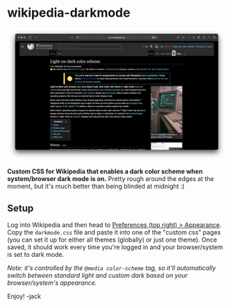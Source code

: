 # wikipedia-darkmode

![Screenshot of Wikipedia with custom dark mode CSS](screenshot.png)

**Custom CSS for Wikipedia that enables a dark color scheme when system/browser dark mode is on.** Pretty rough around the edges at the moment, but it's much better than being blinded at midnight :)
## Setup
Log into Wikipedia and then head to [Preferences (top right) > Appearance](https://en.wikipedia.org/wiki/Special:Preferences#mw-prefsection-rendering). Copy the `darkmode.css` file and paste it into one of the "custom css" pages (you can set it up for either all themes (globally) or just one theme). Once saved, it should work every time you're logged in and your browser/system is set to dark mode.

*Note: it's controlled by the `@media color-scheme` tag, so it'll automatically switch between standard light and custom dark based on your browser/system's appearance.*

Enjoy!
-jack
